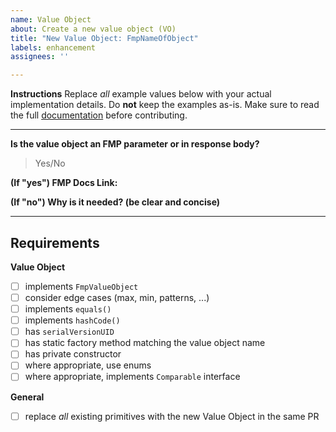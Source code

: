 ```yaml
---
name: Value Object
about: Create a new value object (VO)
title: "New Value Object: FmpNameOfObject"
labels: enhancement
assignees: ''

---
```


**Instructions**
Replace *all* example values below with your actual implementation details. Do **not** keep the examples as-is. Make
sure to read the full [documentation](https://github.com/sorndotdev/fmp4j/tree/master/docs) before contributing.

---

**Is the value object an FMP parameter or in response body?**
> Yes/No

**(If "yes") FMP Docs Link:**
>

**(If "no") Why is it needed? (be clear and concise)**
>

---

## Requirements

**Value Object**

- [ ] implements `FmpValueObject`
- [ ] consider edge cases (max, min, patterns, ...)
- [ ] implements `equals()`
- [ ] implements `hashCode()`
- [ ] has `serialVersionUID`
- [ ] has static factory method matching the value object name
- [ ] has private constructor
- [ ] where appropriate, use enums
- [ ] where appropriate, implements `Comparable` interface

**General**

- [ ] replace *all* existing primitives with the new Value Object in the same PR